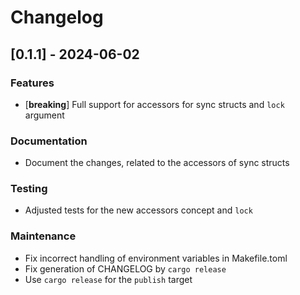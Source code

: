 # Changelog

## [0.1.1] - 2024-06-02

### Features

- [**breaking**] Full support for accessors for sync structs and `lock` argument

### Documentation

- Document the changes, related to the accessors of sync structs

### Testing

- Adjusted tests for the new accessors concept and `lock`

### Maintenance

- Fix incorrect handling of environment variables in Makefile.toml
- Fix generation of CHANGELOG by `cargo release`
- Use `cargo release` for the `publish` target

<!-- generated by git-cliff -->

